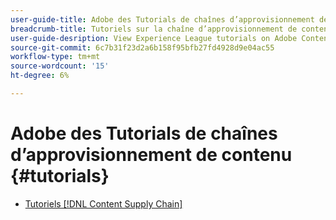 ```yaml
---
user-guide-title: Adobe des Tutorials de chaînes d’approvisionnement de contenu
breadcrumb-title: Tutoriels sur la chaîne d’approvisionnement de contenu
user-guide-desription: View Experience League tutorials on Adobe Content Supply Chain, the simplified promise of Adobe's solutions to help organizations accelerate and scale content creation, improve content engagement and ROI, and deliver the content that fuels digital engagements buyers prefer.
source-git-commit: 6c7b31f23d2a6b158f95bfb27fd4928d9e04ac55
workflow-type: tm+mt
source-wordcount: '15'
ht-degree: 6%

---
```



# Adobe des Tutorials de chaînes d’approvisionnement de contenu {#tutorials}

+ [Tutoriels [!DNL Content Supply Chain]](overview.md)
